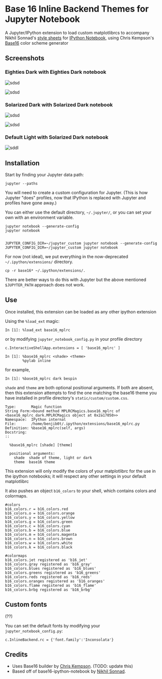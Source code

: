 # Base 16 Inline Backend Themes for Jupyter Notebook

A Jupyter/IPython extension to load custom matplotlibrcs to accompany Nikhil Sonnad's [style sheets][0] for [IPython Notebook][1], using Chris Kempson's [Base16][2] color scheme generator 

## Screenshots

### Eighties Dark with Eighties Dark notebook

![sdsd](eighties_dark.png)

![sdsd](eighties_dark_cmaps.png)

### Solarized Dark with Solarized Dark notebook

![sdsd](solarized_dark.png)

![sdsd](solarized_dark_cmaps.png)

### Default Light  with Solarized Dark notebook

![sddl](sddl.png)



## Installation

Start by finding your Jupyter data path:

```
jupyter --paths
```

You will need to create a custom configuration for Jupyter. 
(This is how Jupyter "does" profiles, now that IPython is 
replaced with Jupyter and profiles have gone away.)

You can either use the default directory, `~/.jupyter/`, 
or you can set your own with an environment variable.

```
jupyter notebook --generate-config
jupyter notebook 


JUPYTER_CONFIG_DIR=~/jupyter_custom jupyter notebook --generate-config
JUPYTER_CONFIG_DIR=~/jupyter_custom jupyter notebook
```

For now (not ideal), we put everything in the now-deprecated `~/.ipython/extensions/` directory.

```
cp -r base16* ~/.ipython/extensions/.
```

There are better ways to do this with Jupyter but the above mentioned `$JUPYTER_PATH` approach 
does not work.



## Use

Once installed, this extension can be loaded as any other ipython extension

Using the `%load_ext` magic:

```
In [1]: %load_ext base16_mplrc
```

or by modifying  `jupyter_notebook_config.py` in your profile directory

``c.InteractiveShellApp.extensions = [
    'base16_mplrc'
     ]``

```
In [1]: %base16_mplrc <shade> <theme>
        %pylab inline
```

for example,

```
In [1]: %base16_mplrc dark bespin
```

`shade` and `theme` are both optional positional arguments. If both are absent, then this extension
attempts to find the one matching the base16 theme you have installed in profile directory's `static/custom/custom.css`.

```
Type:       Magic function
String Form:<bound method MPLRCMagics.base16_mplrc of <base16_mplrc_dark.MPLRCMagics object at 0x2a17050>>
Namespace:  IPython internal
File:       /home/benjib0t/.ipython/extensions/base16_mplrc.py
Definition: %base16_mplrc(self, args)
Docstring:
::

  %base16_mplrc [shade] [theme]

  positional arguments:
    shade  shade of theme, light or dark
    theme  base16 theme
```


This extension will only modify the colors of your matplotlibrc for the use in the ipython notebooks; it will respect any other settings in your default matplotlibrc

It also pushes an object `b16_colors` to your shell, which contains colors and colormaps.

```
#colors
b16_colors.r = b16_colors.red
b16_colors.o = b16_colors.orange
b16_colors.y = b16_colors.yellow
b16_colors.g = b16_colors.green
b16_colors.c = b16_colors.cyan
b16_colors.b = b16_colors.blue
b16_colors.m = b16_colors.magenta
b16_colors.n = b16_colors.brown
b16_colors.w = b16_colors.white
b16_colors.k = b16_colors.black

#colormaps
b16_colors.jet registered as 'b16_jet'
b16_colors.gray registered as 'b16_gray'
b16_colors.blues registered as 'b16_blues'
b16_colors.greens registered as 'b16_greens'
b16_colors.reds registered as 'b16_reds'
b16_colors.oranges registered as 'b16_oranges'
b16_colors.flame registered as 'b16_flame'
b16_colors.brbg registered as 'b16_brbg'
```

## Custom fonts

(??)

You can set the default fonts by modifying your `jupyter_notebook_config.py`:

```
c.InlineBackend.rc = {'font.family':'Inconsolata'}
```

## Credits

* Uses Base16 builder by [Chris Kempson][3]. (TODO: update this)
* Based off of base16-ipython-notebook by [Nikhil Sonnad][0]. 

[0]: https://github.com/nsonnad/base16-ipython-notebook
[1]: http://ipython.org/notebook.html
[2]: https://github.com/chriskempson/base16
[3]: https://github.com/chriskempson
[4]: https://github.com/idleberg/base16-codemirror
[5]: https://github.com/idleberg
